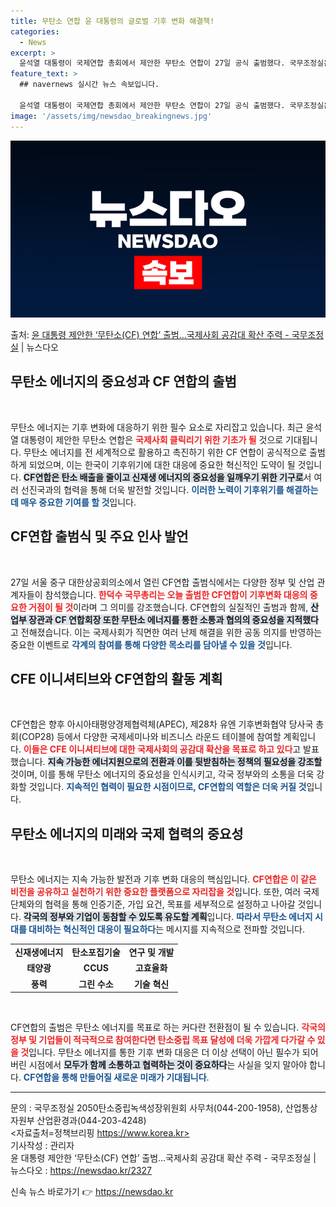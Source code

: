 ```yaml
---
title: 무탄소 연합 윤 대통령의 글로벌 기후 변화 해결책!
categories:
  - News
excerpt: >
  윤석열 대통령이 국제연합 총회에서 제안한 무탄소 연합이 27일 공식 출범했다. 국무조정실은 이날 오전 서울 …
feature_text: >
  ## navernews 실시간 뉴스 속보입니다.

  윤석열 대통령이 국제연합 총회에서 제안한 무탄소 연합이 27일 공식 출범했다. 국무조정실은 이날 오전 서울 …
image: '/assets/img/newsdao_breakingnews.jpg'
---
```


![뉴스다오 속보](/assets/img/newsdao_breakingnews.jpg)

<p>출처: <a href="https://newsdao.kr/2327" rel="dofollow">윤 대통령 제안한 ‘무탄소(CF) 연합’ 출범…국제사회 공감대 확산 주력 - 국무조정실</a> | 뉴스다오</p>

<h2 data-ke-size="size26">무탄소 에너지의 중요성과 CF 연합의 출범</h2>

<p data-ke-size="size16">&nbsp;</p>   
무탄소 에너지는 기후 변화에 대응하기 위한 필수 요소로 자리잡고 있습니다. 최근 윤석열 대통령이 제안한 무탄소 연합은 <b><span style="color: #ee2323;">국제사회 클릭리기 위한 기초가 될</span></b> 것으로 기대됩니다. 무탄소 에너지를 전 세계적으로 활용하고 촉진하기 위한 CF 연합이 공식적으로 출범하게 되었으며, 이는 한국이 기후위기에 대한 대응에 중요한 혁신적인 도약이 될 것입니다. <b><span style="background-color: #21538527;">CF연합은 탄소 배출을 줄이고 신재생 에너지의 중요성을 일깨우기 위한 기구로</span></b>서 여러 선진국과의 협력을 통해 더욱 발전할 것입니다. <b><span style="color: #1a5490;">이러한 노력이 기후위기를 해결하는 데 매우 중요한 기여를 할 것</span></b>입니다.

<h2 data-ke-size="size26">CF연합 출범식 및 주요 인사 발언</h2>

<p data-ke-size="size16">&nbsp;</p>   
27일 서울 중구 대한상공회의소에서 열린 CF연합 출범식에서는 다양한 정부 및 산업 관계자들이 참석했습니다. <b><span style="color: #ee2323;">한덕수 국무총리는 오늘 출범한 CF연합이 기후변화 대응의 중요한 거점이 될 것</span></b>이라며 그 의미를 강조했습니다. CF연합의 실질적인 출범과 함께, <b><span style="background-color: #21538527;">산업부 장관과 CF 연합회장 또한 무탄소 에너지를 통한 소통과 협의의 중요성을 지적했다</span></b>고 전해졌습니다. 이는 국제사회가 직면한 여러 난제 해결을 위한 공동 의지를 반영하는 중요한 이벤트로 <b><span style="color: #1a5490;">각계의 참여를 통해 다양한 목소리를 담아낼 수 있을 것</span></b>입니다.

<h2 data-ke-size="size26">CFE 이니셔티브와 CF연합의 활동 계획</h2>

<p data-ke-size="size16">&nbsp;</p>   
CF연합은 향후 아시아태평양경제협력체(APEC), 제28차 유엔 기후변화협약 당사국 총회(COP28) 등에서 다양한 국제세미나와 비즈니스 라운드 테이블에 참여할 계획입니다. <b><span style="color: #ee2323;">이들은 CFE 이니셔티브에 대한 국제사회의 공감대 확산을 목표로 하고 있다</span></b>고 발표했습니다. <b><span style="background-color: #21538527;">지속 가능한 에너지원으로의 전환과 이를 뒷받침하는 정책의 필요성을 강조할</span></b> 것이며, 이를 통해 무탄소 에너지의 중요성을 인식시키고, 각국 정부와의 소통을 더욱 강화할 것입니다. <b><span style="color: #1a5490;">지속적인 협력이 필요한 시점이므로, CF연합의 역할은 더욱 커질 것</span></b>입니다.

<h2 data-ke-size="size26">무탄소 에너지의 미래와 국제 협력의 중요성</h2>

<p data-ke-size="size16">&nbsp;</p>   
무탄소 에너지는 지속 가능한 발전과 기후 변화 대응의 핵심입니다. <b><span style="color: #ee2323;">CF연합은 이 같은 비전을 공유하고 실천하기 위한 중요한 플랫폼으로 자리잡을 것</span></b>입니다. 또한, 여러 국제 단체와의 협력을 통해 인증기준, 가입 요건, 목표를 세부적으로 설정하고 나아갈 것입니다. <b><span style="background-color: #21538527;">각국의 정부와 기업이 동참할 수 있도록 유도할 계획</span></b>입니다. <b><span style="color: #1a5490;">따라서 무탄소 에너지 시대를 대비하는 혁신적인 대응이 필요하다</span></b>는 메시지를 지속적으로 전파할 것입니다.

<table style="width: 100%;">
<tr>
<td style="text-align: center; height: 17px;"><b>신재생에너지</b></td>
<td style="text-align: center; height: 17px;"><b>탄소포집기술</b></td>
<td style="text-align: center; height: 17px;"><b>연구 및 개발</b></td>
</tr>
<tr>
<td style="text-align: center; height: 17px;"><b>태양광</b></td>
<td style="text-align: center; height: 17px;"><b>CCUS</b></td>
<td style="text-align: center; height: 17px;"><b>고효율화</b></td>
</tr>
<tr>
<td style="text-align: center; height: 17px;"><b>풍력</b></td>
<td style="text-align: center; height: 17px;"><b>그린 수소</b></td>
<td style="text-align: center; height: 17px;"><b>기술 혁신</b></td>
</tr>
</table>

<p data-ke-size="size16">&nbsp;</p>   
CF연합의 출범은 무탄소 에너지를 목표로 하는 커다란 전환점이 될 수 있습니다. <b><span style="color: #ee2323;">각국의 정부 및 기업들이 적극적으로 참여한다면 탄소중립 목표 달성에 더욱 가깝게 다가갈 수 있을 것</span></b>입니다. 무탄소 에너지를 통한 기후 변화 대응은 더 이상 선택이 아닌 필수가 되어버린 시점에서 <b><span style="background-color: #21538527;">모두가 함께 소통하고 협력하는 것이 중요하다</span></b>는 사실을 잊지 말아야 합니다. <b><span style="color: #1a5490;">CF연합을 통해 만들어질 새로운 미래가 기대됩니다</span></b>.

<hr>

문의 : 국무조정실 2050탄소중립녹색성장위원회 사무처(044-200-1958), 산업통상자원부 산업환경과(044-203-4248)  
<자료출처=정책브리핑 https://www.korea.kr>  
기사작성 : 관리자  
윤 대통령 제안한 ‘무탄소(CF) 연합’ 출범…국제사회 공감대 확산 주력 - 국무조정실 | 뉴스다오  : https://newsdao.kr/2327 

신속 뉴스 바로가기 👉 <a href="https://newsdao.kr" rel="dofollow">https://newsdao.kr</a>


